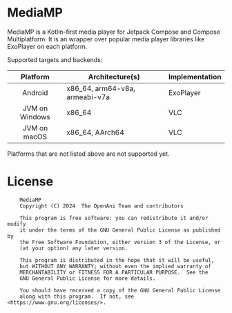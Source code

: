 # MediaMP

MediaMP is a Kotlin-first media player for Jetpack Compose and Compose Multiplatform. It is an
wrapper over popular media player libraries like ExoPlayer on each platform.

Supported targets and backends:

|    Platform    | Architecture(s)                | Implementation |
|:--------------:|--------------------------------|----------------|
|    Android     | x86_64, arm64-v8a, armeabi-v7a | ExoPlayer      |
| JVM on Windows | x86_64                         | VLC            |
|  JVM on macOS  | x86_64, AArch64                | VLC            |

Platforms that are not listed above are not supported yet.

# License

```
    MediaMP
    Copyright (C) 2024  The OpenAni Team and contributors

    This program is free software: you can redistribute it and/or modify
    it under the terms of the GNU General Public License as published by
    the Free Software Foundation, either version 3 of the License, or
    (at your option) any later version.

    This program is distributed in the hope that it will be useful,
    but WITHOUT ANY WARRANTY; without even the implied warranty of
    MERCHANTABILITY or FITNESS FOR A PARTICULAR PURPOSE.  See the
    GNU General Public License for more details.

    You should have received a copy of the GNU General Public License
    along with this program.  If not, see <https://www.gnu.org/licenses/>.
```